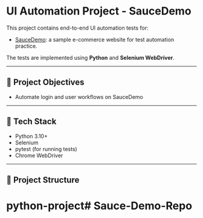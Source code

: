 # UI Automation Project - SauceDemo

This project contains end-to-end UI automation tests for:

- [SauceDemo](https://www.saucedemo.com): a sample e-commerce website for test automation practice.

The tests are implemented using **Python** and **Selenium WebDriver**.

---

## 🚀 Project Objectives

- Automate login and user workflows on SauceDemo

---

## 🧰 Tech Stack

- Python 3.10+
- Selenium
- pytest (for running tests)
- Chrome WebDriver

---

## 📁 Project Structure

# python-project# Sauce-Demo-Repo
